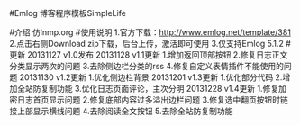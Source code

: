  
#Emlog 博客程序模板SimpleLife

#介绍
    仿lnmp.org
#使用说明
    1.官方下载：http://www.emlog.net/template/381
    2.点击右侧Download zip下载，后台上传，激活即可使用
    3.仅支持Emlog 5.1.2
#更新
    20131127    v1.0发布
    20131128    v1.1更新
    1.增加返回顶部按钮
    2.修复日志正文 分类显示两次的问题
    3.去除侧边栏分类的rss
    4.修复自定义表情插件不能使用的问题
    20131130    v1.2更新
    1.优化侧边栏背景
    20131201    v1.3更新
    1.优化部分代码
    2.增加全站防复制功能
    3.优化日志页面评论，主次分明
    20131228    v1.4更新
    1.修复加密日志首页显示问题
    2.修复底部内容过多溢出边栏问题
    3.修复选中翻页按钮时链接上部显示横线问题
    4.去除阅读全文按钮
    5.去除全站防复制功能

